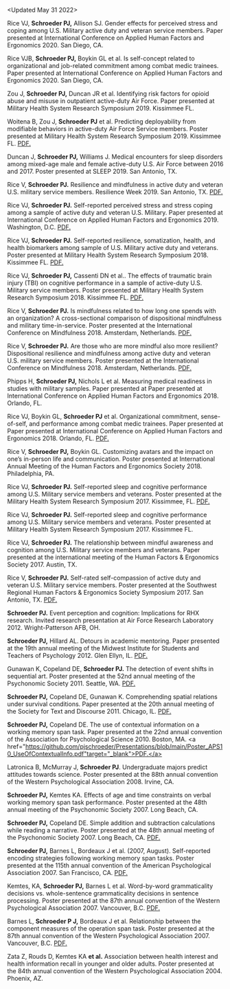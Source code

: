 <Updated May 31 2022>

Rice VJ, **Schroeder PJ,** Allison SJ. Gender effects for perceived stress and coping among U.S. Military active duty and veteran service members. Paper presented at International Conference on Applied Human Factors and Ergonomics 2020. San Diego, CA. 

Rice VJB, **Schroeder PJ,** Boykin GL et al. Is self-concept related to organizational and job-related commitment among combat medic trainees. Paper presented at International Conference on Applied Human Factors and Ergonomics 2020. San Diego, CA. 

Zou J, **Schroeder PJ,** Duncan JR et al. Identifying risk factors for opioid abuse and misuse in outpatient active-duty Air Force. Paper presented at Military Health System Research Symposium 2019. Kissimmee FL. 

Woitena B, Zou J, **Schroeder PJ** et al. Predicting deployability from modifiable behaviors in active-duty Air Force Service members. Poster presented at Military Health System Research Symposium 2019. Kissimmee FL.  <a href="pjschroeder/Presentations/Poster_MHSRS19_PredictingDeployabilityFromModifiableBehaviors.pdf" target="_blank">PDF.</a>

Duncan J, **Schroeder PJ,** Williams J. Medical encounters for sleep disorders among mixed-age male and female active-duty U.S. Air Force between 2016 and 2017. Poster presented at SLEEP 2019. San Antonio, TX.

Rice V, **Schroeder PJ.** Resilience and mindfulness in active duty and veteran U.S. military service members. Resilience Week 2019. San Antonio, TX. <a href="pjschroeder/Presentations/blob/main/Presentation_ResilienceWeek19_ResilienceandMindfulness.pdf" target="_blank">PDF.</a> 

Rice VJ, **Schroeder PJ.** Self-reported perceived stress and stress coping among a sample of active duty and veteran U.S. Military. Paper presented at International Conference on Applied Human Factors and Ergonomics 2019. Washington, D.C.  <a href="pjschroeder/Presentations/blob/main/Presentation_AHFE19_SelfReportedStressRelatedCopingStrategiesandPerceivedStress.pdf" target="_blank">PDF.</a>

Rice VJ, **Schroeder PJ.** Self-reported resilience, somatization, health, and health biomarkers among sample of U.S. Military active duty and veterans. Poster presented at Military Health System Research Symposium 2018. Kissimmee FL.  <a href="pjschroeder/Presentations/blob/main/Poster_MHSRS18_SelfReportedResilienceSomatizationHealthandBiomarkers.pdf" target="_blank">PDF.</a>

Rice VJ, **Schroeder PJ,** Cassenti DN et al.. The effects of traumatic brain injury (TBI) on cognitive performance in a sample of active-duty U.S. Military service members. Poster presented at Military Health System Research Symposium 2018. Kissimmee FL.  <a href="pjschroeder/Presentations/blob/main/Poster_MHSRS18_EffectsOfTBIOnCogPerformance.pdf" target="_blank">PDF.</a>

Rice V, **Schroeder PJ.** Is mindfulness related to how long one spends with an organization? A cross-sectional comparison of dispositional mindfulness and military time-in-service. Poster presented at the International Conference on Mindfulness 2018. Amsterdam, Netherlands. <a href="pjschroeder/Presentations/blob/main/Poster_ICM18_IsMindfulnessRelatedToHowLongOneSpendsWithAnOrganization.pdf" target="_blank">PDF.</a>

Rice V, **Schroeder PJ.** Are those who are more mindful also more resilient? Dispositional resilience and mindfulness among active duty and veteran U.S. military service members. Poster presented at the International Conference on Mindfulness 2018. Amsterdam, Netherlands. <a href="pjschroeder/Presentations/blob/main/Poster_ICM18_AreThoseWhoAreMoreMindfulAlsoMoreResilient.pdf" target="_blank">PDF.</a>

Phipps H, **Schroeder PJ,** Nichols L et al. Measuring medical readiness in studies with military samples. Paper presented at Paper presented at International Conference on Applied Human Factors and Ergonomics 2018. Orlando, FL.

Rice VJ, Boykin GL, **Schroeder PJ** et al. Organizational commitment, sense-of-self, and performance among combat medic trainees. Paper presented at Paper presented at International Conference on Applied Human Factors and Ergonomics 2018. Orlando, FL. <a href="pjschroeder/Presentations/blob/main/Presentation_AHFE19_OrganizationalCommitmentSenseOfSelfandPerformanceAmongCombat%20Medic%20Trainees.pdf" target="_blank">PDF.</a>

Rice V, **Schroeder PJ,** Boykin GL. Customizing avatars and the impact on one’s in-person life and communication. Poster presented at International Annual Meeting of the Human Factors and Ergonomics Society 2018. Philadelphia, PA. 

Rice VJ, **Schroeder PJ.** Self-reported sleep and cognitive performance among U.S. Military service members and veterans. Poster presented at the Military Health System Research Symposium 2017. Kissimmee, FL.  <a href="pjschroeder/Presentations/blob/main/Poster_MHSRS17_SelfReportedSleepandCogPerformance.pdf" target="_blank">PDF.</a>

Rice VJ, **Schroeder PJ.** Self-reported sleep and cognitive performance among U.S. Military service members and veterans. Poster presented at Military Health System Research Symposium 2017. Kissimmee FL.

Rice VJ, **Schroeder PJ.** The relationship between mindful awareness and cognition among U.S. Military service members and veterans. Paper presented at the international meeting of the Human Factors & Ergonomics Society 2017. Austin, TX. 

Rice V, **Schroeder PJ.** Self-rated self-compassion of active duty and veteran U.S. Military service members. Poster presented at the Southwest Regional Human Factors & Ergonomics Society Symposium 2017. San Antonio, TX.  <a href="https://github.com/pjschroeder/Presentations/blob/main/POSTER_SWHFE17_SelfRatedSelfCaompassion.pdf" target="_blank">PDF.</a>

**Schroeder PJ.** Event perception and cognition: Implications for RHX research. Invited research presentation at Air Force Research Laboratory 2012. Wright-Patterson AFB, OH.

**Schroeder PJ,** Hillard AL. Detours in academic mentoring. Paper presented at the 19th annual meeting of the Midwest Institute for Students and Teachers of Psychology 2012. Glen Ellyn, IL.  <a href="pjschroeder/Presentations/blob/main/Presentation_MISTOP12_DetoursInAcademicMentoring.pdf" target="_blank">PDF.</a>

Gunawan K, Copeland DE, **Schroeder PJ.** The detection of event shifts in sequential art. Poster presented at the 52nd annual meeting of the Psychonomic Society 2011. Seattle, WA. <a href="pjschroeder/Presentations/blob/main/Poster_Psychonomics11_DetectionOfEventShiftsInSequentialArt.pdf" target="_blank">PDF.</a> 

**Schroeder PJ,** Copeland DE, Gunawan K. Comprehending spatial relations under survival conditions. Paper presented at the 20th annual meeting of the Society for Text and Discourse 2011. Chicago, IL.  <a href="https://github.com/pjschroeder/Presentations/blob/main/Presentation_STD10_ComprehensionOfSpatialRelations.pdf" target="_blank">PDF.</a>

**Schroeder PJ,** Copeland DE. The use of contextual information on a working memory span task. Paper presented at the 22nd annual convention of the Association for Psychological Science 2010. Boston, MA.  <a href="https://github.com/pjschroeder/Presentations/blob/main/Poster_APS10_UseOfContextualInfo.pdf"target="_blank">PDF.</a>
 

Latronica B, McMurray J, **Schroeder PJ**. Undergraduate majors predict attitudes towards science. Poster presented at the 88th annual convention of the Western Psychological Association 2008. Irvine, CA. 

**Schroeder PJ,** Kemtes KA. Effects of age and time constraints on verbal working memory span task performance. Poster presented at the 48th annual meeting of the Psychonomic Society 2007. Long Beach, CA. 

**Schroeder PJ,** Copeland DE. Simple addition and subtraction calculations while reading a narrative. Poster presented at the 48th annual meeting of the Psychonomic Society 2007. Long Beach, CA.  <a href="pjschroeder/Presentations/blob/main/Poster_Psychonomics07_SimpleAdditionAndSubtraction.pdf" target="_blank">PDF.</a>

**Schroeder PJ,** Barnes L, Bordeaux J et al. (2007, August). Self-reported encoding strategies following working memory span tasks. Poster presented at the 115th annual convention of the American Psychological Association 2007. San Francisco, CA. <a href="https://github.com/pjschroeder/Presentations/blob/main/Poster_APA07_SelfReportedEncodingStrategies.pdf" target="_blank">PDF.</a>

Kemtes, KA, **Schroeder PJ,** Barnes L et al. Word-by-word grammaticality decisions vs. whole-sentence grammaticality decisions in sentence processing. Poster presented at the 87th annual convention of the Western Psychological Association 2007. Vancouver, B.C. <a href="https://github.com/pjschroeder/Presentations/blob/main/Poster_WPA07_WordByWordGrammaticality.pdf" target="_blank">PDF.</a>

Barnes L, **Schroeder P J,** Bordeaux J et al. Relationship between the component measures of the operation span task. Poster presented at the 87th annual convention of the Western Psychological Association 2007. Vancouver, B.C.  <a href="https://github.com/pjschroeder/Presentations/blob/main/Poster_WPA07_RelationshipBetweenOspan.pdf" target="_blank">PDF.</a>

Zata Z, Rouds D, Kemtes KA **et al.** Association between health interest and health information recall in younger and older adults. Poster presented at the 84th annual convention of the Western Psychological Association 2004. Phoenix, AZ.
